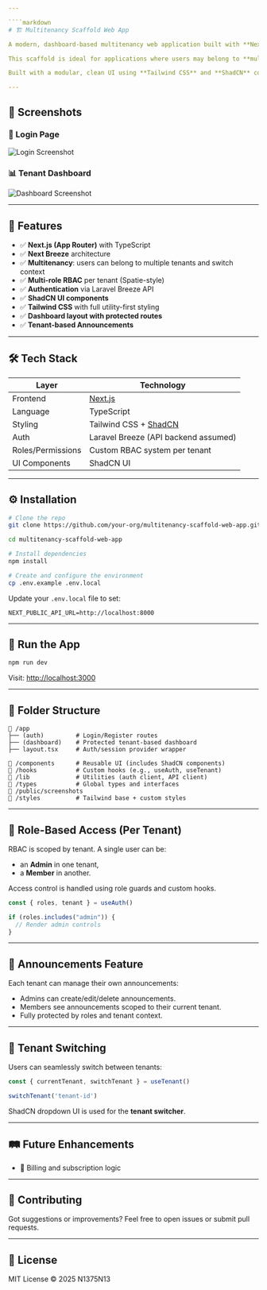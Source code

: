 ```yaml
---

````markdown
# 🏗️ Multitenancy Scaffold Web App

A modern, dashboard-based multitenancy web application built with **Next.js** and **TypeScript**, following the **Next Breeze** architecture.

This scaffold is ideal for applications where users may belong to **multiple tenants** and hold **multiple roles per tenant** (e.g., Admin, Manager, Member). It includes a role-based access control (RBAC) system and a working feature for **tenant-specific announcements**.

Built with a modular, clean UI using **Tailwind CSS** and **ShadCN** components.

---
```


## 📸 Screenshots

### 🔐 Login Page

![Login Screenshot](./public/screenshots/login.png)

### 📊 Tenant Dashboard

![Dashboard Screenshot](./public/screenshots/dashboard.png)

---

## 🧩 Features

- ✅ **Next.js (App Router)** with TypeScript
- ✅ **Next Breeze** architecture
- ✅ **Multitenancy**: users can belong to multiple tenants and switch context
- ✅ **Multi-role RBAC** per tenant (Spatie-style)
- ✅ **Authentication** via Laravel Breeze API
- ✅ **ShadCN UI components**
- ✅ **Tailwind CSS** with full utility-first styling
- ✅ **Dashboard layout with protected routes**
- ✅ **Tenant-based Announcements**

---

## 🛠️ Tech Stack

| Layer            | Technology                            |
|------------------|----------------------------------------|
| Frontend         | [Next.js](https://nextjs.org/)         |
| Language         | TypeScript                             |
| Styling          | Tailwind CSS + [ShadCN](https://ui.shadcn.dev) |
| Auth             | Laravel Breeze (API backend assumed)   |
| Roles/Permissions| Custom RBAC system per tenant          |
| UI Components    | ShadCN UI                              |

---

## ⚙️ Installation

```bash
# Clone the repo
git clone https://github.com/your-org/multitenancy-scaffold-web-app.git

cd multitenancy-scaffold-web-app

# Install dependencies
npm install

# Create and configure the environment
cp .env.example .env.local
````

Update your `.env.local` file to set:

```env
NEXT_PUBLIC_API_URL=http://localhost:8000
```

---

## 🚀 Run the App

```bash
npm run dev
```

Visit: [http://localhost:3000](http://localhost:3000)

---

## 🧱 Folder Structure

```
📁 /app
├── (auth)         # Login/Register routes
├── (dashboard)    # Protected tenant-based dashboard
├── layout.tsx     # Auth/session provider wrapper

📁 /components      # Reusable UI (includes ShadCN components)
📁 /hooks           # Custom hooks (e.g., useAuth, useTenant)
📁 /lib             # Utilities (auth client, API client)
📁 /types           # Global types and interfaces
📁 /public/screenshots
📁 /styles          # Tailwind base + custom styles
```

---

## 🔐 Role-Based Access (Per Tenant)

RBAC is scoped by tenant. A single user can be:

* an **Admin** in one tenant,
* a **Member** in another.

Access control is handled using role guards and custom hooks.

```ts
const { roles, tenant } = useAuth()

if (roles.includes("admin")) {
  // Render admin controls
}
```

---

## 📨 Announcements Feature

Each tenant can manage their own announcements:

* Admins can create/edit/delete announcements.
* Members see announcements scoped to their current tenant.
* Fully protected by roles and tenant context.

---

## 🏢 Tenant Switching

Users can seamlessly switch between tenants:

```ts
const { currentTenant, switchTenant } = useTenant()

switchTenant('tenant-id')
```

ShadCN dropdown UI is used for the **tenant switcher**.

---


## 🛤 Future Enhancements

* 🧾 Billing and subscription logic

---

## 🤝 Contributing

Got suggestions or improvements? Feel free to open issues or submit pull requests.

---

## 📜 License

MIT License © 2025 N1375N13

